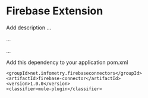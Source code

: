 # Firebase Extension

Add description ...


...


...


Add this dependency to your application pom.xml

```
<groupId>net.infometry.firebaseconnectors</groupId>
<artifactId>firebase-connector</artifactId>
<version>1.0.0</version>
<classifier>mule-plugin</classifier>
```
